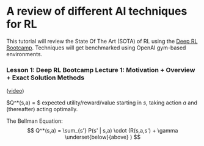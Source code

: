 # A review of different AI techniques for RL

This tutorial will review the State Of The Art (SOTA) of RL using the [Deep RL Bootcamp](https://sites.google.com/view/deep-rl-bootcamp/lectures). Techniques
will get benchmarked using OpenAI gym-based environments.

### Lesson 1: Deep RL Bootcamp Lecture 1: Motivation + Overview + Exact Solution Methods
([video](https://www.youtube.com/watch?v=qaMdN6LS9rA))

$Q^*(s,a) = $ expected utility/reward/value starting in $s$, taking action $a$ and (thereafter)
acting optimally.

The Bellman Equation:
$$
Q^*(s,a) = \sum_{s'} P(s' | s,a) \cdot (R(s,a,s') + \gamma \underset{below}{above} )
$$
